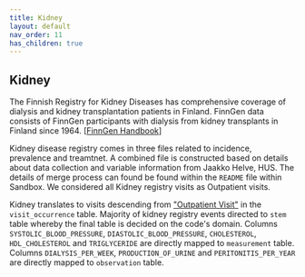 ```yaml
---
title: Kidney
layout: default
nav_order: 11
has_children: true
---
```


## Kidney 

The Finnish Registry for Kidney Diseases has comprehensive coverage of dialysis and kidney transplantation patients in Finland. FinnGen data consists of FinnGen participants with dialysis from kidney transplants in Finland since 1964. [[FinnGen Handbook](https://finngen.gitbook.io/finngen-handbook/finngen-data-specifics/red-library-data-individual-level-data/what-phenotype-files-are-available-in-sandbox-1/other-registers/finnish-registry-for-kidney-diseases)]

Kidney disease registry comes in three files related to incidence, prevalence and treamtnet. A combined file is constructed based on details about data collection and variable information from Jaakko Helve, HUS. The details of merge process can found be found within the `README` file within Sandbox. We considered all Kidney registry visits as Outpatient visits. 

Kidney translates to visits descending from ["Outpatient Visit"](https://athena.ohdsi.org/search-terms/terms/9202) in the `visit_occurrence` table. Majority of kidney registry events directed to `stem` table whereby the final table is decided on the code's domain. Columns `SYSTOLIC_BLOOD_PRESSURE`, `DIASTOLIC_BLOOD_PRESSURE`, `CHOLESTEROL`, `HDL_CHOLESTEROL` and `TRIGLYCERIDE` are directly mapped to `measurement` table. Columns `DIALYSIS_PER_WEEK`, `PRODUCTION_OF_URINE` and `PERITONITIS_PER_YEAR` are directly mapped to `observation` table.